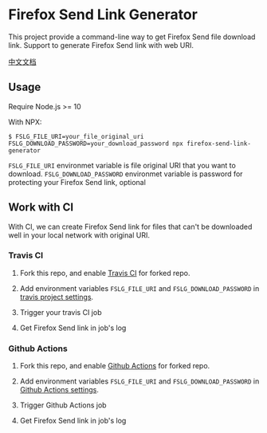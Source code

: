 # Firefox Send Link Generator

This project provide a command-line way to get Firefox Send file download link. Support to generate Firefox Send link with web URI.

[中文文档](README.zh.md)

## Usage

Require Node.js >= 10

With NPX:

```
$ FSLG_FILE_URI=your_file_original_uri FSLG_DOWNLOAD_PASSWORD=your_download_password npx firefox-send-link-generator
```

`FSLG_FILE_URI` environmet variable is file original URI that you want to download.
`FSLG_DOWNLOAD_PASSWORD` environmet variable is password for protecting your Firefox Send link, optional

## Work with CI

With CI, we can create Firefox Send link for files that can't be downloaded well in your local network with original URI.

### Travis CI

1. Fork this repo, and enable [Travis CI](https://travis-ci.org/account/repositories) for forked repo.

2. Add environment variables `FSLG_FILE_URI` and `FSLG_DOWNLOAD_PASSWORD` in [travis project settings](https://docs.travis-ci.com/user/environment-variables/#defining-variables-in-repository-settings).

3. Trigger your travis CI job

4. Get Firefox Send link in job's log

### Github Actions

1. Fork this repo, and enable [Github Actions](https://github.community/t/how-to-run-and-enable-github-actions-on-forked-repo-with-github-api/17232) for forked repo.

2. Add environment variables `FSLG_FILE_URI` and `FSLG_DOWNLOAD_PASSWORD` in [Github Actions settings](https://help.github.com/en/actions/configuring-and-managing-workflows/creating-and-storing-encrypted-secrets).

3. Trigger Github Actions job

4. Get Firefox Send link in job's log

